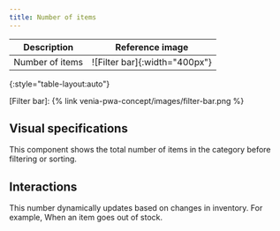 ```yaml
---
title: Number of items
---
```


| Description     | Reference image               |
| --------------- | :---------------------------: |
| Number of items | ![Filter bar]{:width="400px"} |
{:style="table-layout:auto"}

[Filter bar]: {% link venia-pwa-concept/images/filter-bar.png %}

## Visual specifications

This component shows the total number of items in the category before filtering or sorting.

## Interactions

This number dynamically updates based on changes in inventory.
For example, When an item goes out of stock.